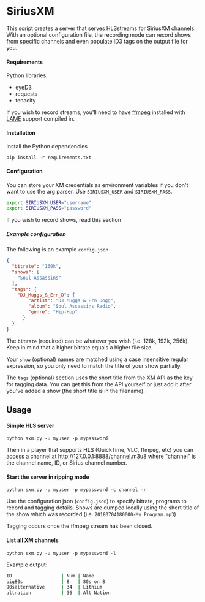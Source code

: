 # SiriusXM

This script creates a server that serves HLSstreams for SiriusXM channels.
With an optional configuration file, the recording mode can record shows from
specific channels and even populate ID3 tags on the output file for you.

#### Requirements
Python libraries:
* eyeD3
* requests 
* tenacity

If you wish to record streams, you'll need to have [ffmpeg](https://www.ffmpeg.org/)
installed with [LAME](https://sourceforge.net/projects/lame/) support compiled in.

#### Installation
Install the Python dependencies

`pip install -r requirements.txt`


#### Configuration

You can store your XM credentials as environment variables if you don't want
to use the arg parser. Use `SIRIUSXM_USER` and `SIRIUSXM_PASS`.

```bash
export SIRIUSXM_USER="username"
export SIRIUSXM_PASS="password"
```

If you wish to record shows, read this section
##### Example configuration

The following is an example `config.json`
```json
{
  "bitrate": "160k",
  "shows": [
    "Soul Assassins"
  ],
  "tags": {
    "DJ_Muggs_&_Ern_D": {
        "artist": "DJ Muggs & Ern Dogg",
        "album": "Soul Assassins Radio",
        "genre": "Hip-Hop"
      }
  }
}
```
The `bitrate` (required) can be whatever you wish (i.e. 128k, 192k, 256k). Keep in mind
that a higher bitrate equals a higher file size.

Your `show` (optional) names are matched using a case insensitive regular expression, so you only need to
match the title of your show partially. 

The `tags` (optional) section uses the short title
from the XM API as the key for tagging data. You can get this from the API 
yourself or just add it after you've added a show (the short title is in the
filename). 


## Usage
#### Simple HLS server
`python sxm.py -u myuser -p mypassword`

Then in a player that supports HLS (QuickTime, VLC, ffmpeg, etc) you can
access a channel at http://127.0.0.1:8888/channel.m3u8 where "channel" is
the channel name, ID, or Sirius channel number.

#### Start the server in ripping mode
`python sxm.py -u myuser -p mypassword -c channel -r`

Use the configuration json (`config.json`) to specify bitrate, programs
to record and tagging details. Shows are dumped locally using the short title
of the show which was recorded (i.e. `20180704180000-My_Program.mp3`)

Tagging occurs once the ffmpeg stream has been closed.


#### List all XM channels
`python sxm.py -u myuser -p mypassword -l`

Example output:

```bash
ID                  | Num | Name
big80s              | 8   | 80s on 8
90salternative      | 34  | Lithium
altnation           | 36  | Alt Nation
```
